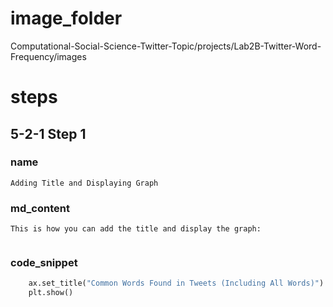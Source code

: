 # image_folder
Computational-Social-Science-Twitter-Topic/projects/Lab2B-Twitter-Word-Frequency/images

# steps

## 5-2-1 Step 1
### name
```
Adding Title and Displaying Graph
```

### md_content 
```
This is how you can add the title and display the graph:


```
### code_snippet


```python
    ax.set_title("Common Words Found in Tweets (Including All Words)")
    plt.show()
```